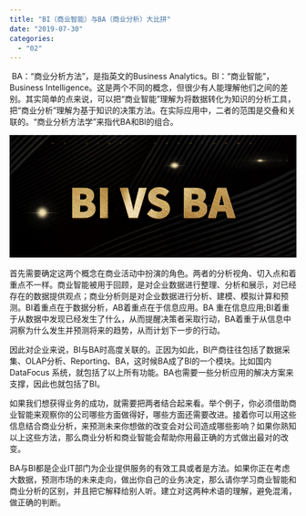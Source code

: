 ```yaml
---
title: "BI（商业智能）与BA（商业分析）大比拼"
date: "2019-07-30"
categories: 
  - "02"
---
```


 BA：“商业分析方法”，是指英文的Business Analytics。BI：“商业智能”，Business Intelligence。这是两个不同的概念，但很少有人能理解他们之间的差别。其实简单的点来说，可以把“商业智能”理解为将数据转化为知识的分析工具，把“商业分析”理解为基于知识的决策方法。在实际应用中，二者的范围是交叠和关联的。“商业分析方法学”来指代BA和BI的组合。

![稿定设计导出-20190313-175351](images/20190313-175351.png)

首先需要确定这两个概念在商业活动中扮演的角色。两者的分析视角、切入点和着重点不一样。商业智能被用于回顾，是对企业数据进行整理、分析和展示，对已经存在的数据提供观点；商业分析则是对企业数据进行分析、建模、模拟计算和预测。BI着重点在于数据分析，AB着重点在于信息应用。BA 重在信息应用;BI着重于从数据中发现已经发生了什么，从而提醒决策者采取行动，BA着重于从信息中洞察为什么发生并预测将来的趋势，从而计划下一步的行动。

因此对企业来说，BI与BA时高度关联的。正因为如此，BI产商往往包括了数据采集、OLAP分析、Reporting、BA，这时候BA成了BI的一个模块。比如国内DataFocus 系统，就包括了以上所有功能。BA也需要一些分析应用的解决方案来支撑，因此也就包括了BI。

如果我们想获得业务的成功，就需要把两者结合起来看。举个例子，你必须借助商业智能来观察你的公司哪些方面做得好，哪些方面还需要改进。接着你可以用这些信息结合商业分析，来预测未来你想做的改变会对公司造成哪些影响？如果你熟知以上这些方法，那么商业分析和商业智能会帮助你用最正确的方式做出最对的改变。

BA与BI都是企业IT部门为企业提供服务的有效工具或者是方法。如果你正在考虑大数据，预测市场的未来走向，做出你自己的业务决定，那么请你学习商业智能和商业分析的区别，并且把它解释给别人听。建立对这两种术语的理解，避免混淆，做正确的判断。
